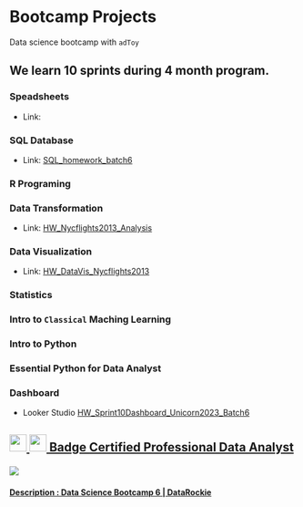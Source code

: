<h1>Bootcamp Projects</h1>

Data science bootcamp with `adToy`

<h2>We learn 10 sprints during 4 month program.</h2>

<h3>Speadsheets</h3>
<div>
<ul>
  <li>
  <p>Link:
  <a href="https://github.com/PloyTmw/bootcamp_projects/blob/main/Spreadsheet/HW_Spreadsheet_Convert%20TH%20to%20EN%20Date.png">
  </a>
  </p>
  </li>
<ul>
</div>

<h3>SQL Database</h3>
<div>
<ul>
  <li>
  <p>Link:
  <a href="https://replit.com/@ThamonwanNuchti/SQLhomeworkbatch6?v=1#main.sql">
    SQL_homework_batch6
  </a>
  </p>
  </li>
<ul>
</div>

### R Programing

<h3>Data Transformation</h3>
<div>
<ul>
  <li>
  <p>Link:
  <a href="https://datalore.jetbrains.com/notebook/Ud7EvYlFbhh1rPIVYSgD7Z/YmrL0lHl3h62UJuyuvOVeH/">
    HW_Nycflights2013_Analysis
  </a>
  </p>
  </li>
<ul>
</div>

<h3>Data Visualization</h3>
<div>
<ul>
  <li>
  <p>Link:
  <a href="https://github.com/PloyTmw/bootcamp_projects/blob/main/Data_Visualization/HW_DataVis_Nycflights2013.pdf">
    HW_DataVis_Nycflights2013
  </a>
  </p>
  </li>
<ul>
</div>


### Statistics
### Intro to `Classical` Maching Learning
### Intro to Python
### Essential Python for Data Analyst

<h3>Dashboard</h3>
<div>
<ul>
  <li>
  <p>Looker Studio
  <a href="https://lookerstudio.google.com/s/kIpI2CAqrlQ">
    HW_Sprint10Dashboard_Unicorn2023_Batch6
  </p>
  </li>
<ul>
</div>

<div>
<h2>
  <p>
    <img width="30" src="https://cdn-icons-png.flaticon.com/512/2454/2454229.png">
    <img width="30" src="https://cdn-icons-png.flaticon.com/512/1961/1961418.png">
    Badge
    <a href="https://badgr.com/public/assertions/ygPtsH5TTTGwZ1D0xmU-zw">
  Certified Professional Data Analyst
  </p>
  <p>
    <img src="https://api.badgr.io/public/assertions/ygPtsH5TTTGwZ1D0xmU-zw/image">
  </p>
</h2>
<h4>
  Description : Data Science Bootcamp 6 | DataRockie
</h4>
</div>
